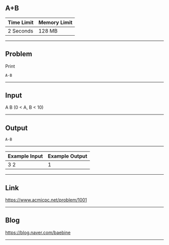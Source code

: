 ## **A+B**

| Time Limit | Memory Limit |
| --- | --- |
| 2 Seconds | 128 MB |

___

## Problem
Print
```
A-B
```

___

## Input
A B (0 < A, B < 10)

___

## Output
```
A-B
```

___

| Example Input | Example Output |
| --- | --- |
| 3 2 | 1 |

___

## Link
https://www.acmicpc.net/problem/1001

___

## Blog
https://blog.naver.com/baebine

___

